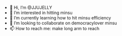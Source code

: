 - 👋 Hi, I’m @JJUJELLY
- 👀 I’m interested in hitting minsu
- 🌱 I’m currently learning how to hit minsu efficiency
- 💞️ I’m looking to collaborate on democracylover minsu
- 📫 How to reach me: make long arm to reach

<!---
JJUJELLY/JJUJELLY is a ✨ special ✨ repository because its `README.md` (this file) appears on your GitHub profile.
You can click the Preview link to take a look at your changes.
--->

